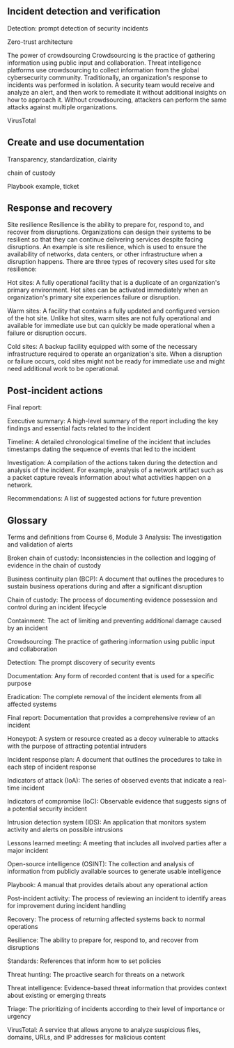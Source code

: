 <h2>Incident detection and verification</h2>

Detection: prompt detection of security incidents

Zero-trust architecture

The power of crowdsourcing
Crowdsourcing is the practice of gathering information using public input and collaboration. Threat intelligence platforms use crowdsourcing to collect information from the global cybersecurity community. Traditionally, an organization's response to incidents was performed in isolation. A security team would receive and analyze an alert, and then work to remediate it without additional insights on how to approach it. Without crowdsourcing, attackers can perform the same attacks against multiple organizations. 

VirusTotal

<h2>Create and use documentation</h2>

Transparency, standardization, clairity

chain of custody

Playbook example, ticket

<h2>Response and recovery</h2>

Site resilience 
Resilience is the ability to prepare for, respond to, and recover from disruptions. Organizations can design their systems to be resilient so that they can continue delivering services despite facing disruptions. An example is site resilience, which is used to ensure the availability of networks, data centers, or other infrastructure when a disruption happens. There are three types of recovery sites used for site resilience:

Hot sites: A fully operational facility that is a duplicate of an organization's primary environment. Hot sites can be activated immediately when an organization's primary site experiences failure or disruption.

Warm sites: A facility that contains a fully updated and configured version of the hot site. Unlike hot sites, warm sites are not fully operational and available for immediate use but can quickly be made operational when a failure or disruption occurs.

Cold sites: A backup facility equipped with some of the necessary infrastructure required to operate an organization's site. When a disruption or failure occurs, cold sites might not be ready for immediate use and might need additional work to be operational.
<h2>Post-incident actions</h2>
Final report:

Executive summary: A high-level summary of the report including the key findings and essential facts related to the incident

Timeline:  A detailed chronological timeline of the incident that includes timestamps dating the sequence of events that led to the incident

Investigation: A compilation of the actions taken during the detection and analysis of the incident. For example, analysis of a network artifact such as a packet capture reveals information about what activities happen on a network.

Recommendations: A list of suggested actions for future prevention

<h2>Glossary</h2>

Terms and definitions from Course 6, Module 3
Analysis: The investigation and validation of alerts 

Broken chain of custody: Inconsistencies in the collection and logging of evidence in the chain of custody

Business continuity plan (BCP): A document that outlines the procedures to sustain business operations during and after a significant disruption

Chain of custody: The process of documenting evidence possession and control during an incident lifecycle

Containment: The act of limiting and preventing additional damage caused by an incident

Crowdsourcing: The practice of gathering information using public input and collaboration

Detection: The prompt discovery of security events

Documentation: Any form of recorded content that is used for a specific purpose

Eradication: The complete removal of the incident elements from all affected systems

Final report: Documentation that provides a comprehensive review of an incident

Honeypot: A system or resource created as a decoy vulnerable to attacks with the purpose of attracting potential intruders

Incident response plan: A document that outlines the procedures to take in each step of incident response

Indicators of attack (IoA): The series of observed events that indicate a real-time incident

Indicators of compromise (IoC): Observable evidence that suggests signs of a potential security incident

Intrusion detection system (IDS): An application that monitors system activity and alerts on possible intrusions

Lessons learned meeting: A meeting that includes all involved parties after a major incident

Open-source intelligence (OSINT): The collection and analysis of information from publicly available sources to generate usable intelligence

Playbook: A manual that provides details about any operational action

Post-incident activity: The process of reviewing an incident to identify areas for improvement during incident handling

Recovery: The process of returning affected systems back to normal operations

Resilience: The ability to prepare for, respond to, and recover from disruptions

Standards: References that inform how to set policies

Threat hunting: The proactive search for threats on a network

Threat intelligence: Evidence-based threat information that provides context about existing or emerging threats

Triage: The prioritizing of incidents according to their level of importance or urgency

VirusTotal: A service that allows anyone to analyze suspicious files, domains, URLs, and IP addresses for malicious content